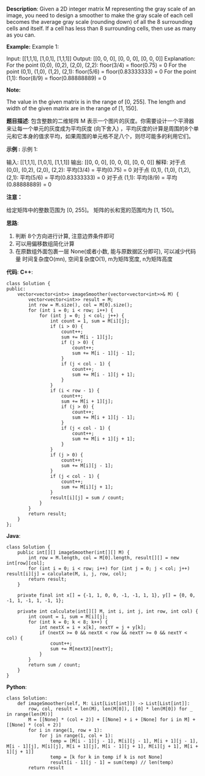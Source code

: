 __Description__:
Given a 2D integer matrix M representing the gray scale of an image, you need to design a smoother to make the gray scale of each cell becomes the average gray scale (rounding down) of all the 8 surrounding cells and itself. If a cell has less than 8 surrounding cells, then use as many as you can.

__Example:__
Example 1:

Input:
[[1,1,1],
 [1,0,1],
 [1,1,1]]
Output:
[[0, 0, 0],
 [0, 0, 0],
 [0, 0, 0]]
Explanation:
For the point (0,0), (0,2), (2,0), (2,2): floor(3/4) = floor(0.75) = 0
For the point (0,1), (1,0), (1,2), (2,1): floor(5/6) = floor(0.83333333) = 0
For the point (1,1): floor(8/9) = floor(0.88888889) = 0

__Note:__

The value in the given matrix is in the range of [0, 255].
The length and width of the given matrix are in the range of [1, 150].

__题目描述__:
包含整数的二维矩阵 M 表示一个图片的灰度。你需要设计一个平滑器来让每一个单元的灰度成为平均灰度 (向下舍入) ，平均灰度的计算是周围的8个单元和它本身的值求平均，如果周围的单元格不足八个，则尽可能多的利用它们。

__示例 :__
示例 1:

输入:
[[1,1,1],
 [1,0,1],
 [1,1,1]]
输出:
[[0, 0, 0],
 [0, 0, 0],
 [0, 0, 0]]
解释:
对于点 (0,0), (0,2), (2,0), (2,2): 平均(3/4) = 平均(0.75) = 0
对于点 (0,1), (1,0), (1,2), (2,1): 平均(5/6) = 平均(0.83333333) = 0
对于点 (1,1): 平均(8/9) = 平均(0.88888889) = 0

__注意：__

给定矩阵中的整数范围为 [0, 255]。
矩阵的长和宽的范围均为 [1, 150]。

__思路__:
1. 判断 8个方向进行计算, 注意边界条件即可
2. 可以用偏移数组简化计算
3. 在原数组外面包裹一层 None(或者小数, 能与原数据区分即可), 可以减少代码量
时间复杂度O(mn), 空间复杂度O(1), m为矩阵宽度, n为矩阵高度

__代码__:
__C++__:
```
class Solution {
public:
    vector<vector<int>> imageSmoother(vector<vector<int>>& M) {
        vector<vector<int>> result = M;
        int row = M.size(), col = M[0].size();
        for (int i = 0; i < row; i++) {
            for (int j = 0; j < col; j++) {
                int count = 1, sum = M[i][j];
                if (i > 0) {
                    count++;
                    sum += M[i - 1][j];
                    if (j > 0) {
                        count++;
                        sum += M[i - 1][j - 1];
                    }
                    if (j < col - 1) {
                        count++;
                        sum += M[i - 1][j + 1];
                    }
                }
                if (i < row - 1) {
                    count++;
                    sum += M[i + 1][j];
                    if (j > 0) {
                        count++;
                        sum += M[i + 1][j - 1];
                    }
                    if (j < col - 1) {
                        count++;
                        sum += M[i + 1][j + 1];
                    }
                }
                if (j > 0) {
                    count++;
                    sum += M[i][j - 1];
                }
                if (j < col - 1) {
                    count++;
                    sum += M[i][j + 1];
                }
                result[i][j] = sum / count;
            }
        }
        return result;
    }
};
```

__Java__:
```
class Solution {
    public int[][] imageSmoother(int[][] M) {
        int row = M.length, col = M[0].length, result[][] = new int[row][col];
        for (int i = 0; i < row; i++) for (int j = 0; j < col; j++) result[i][j] = calculate(M, i, j, row, col);
        return result;
    }
    
    private final int x[] = {-1, 1, 0, 0, -1, -1, 1, 1}, y[] = {0, 0, -1, 1, -1, 1, -1, 1};
    
    private int calculate(int[][] M, int i, int j, int row, int col) {
        int count = 1, sum = M[i][j];        
        for (int k = 0; k < 8; k++) {
            int nextX = i + x[k], nextY = j + y[k]; 
            if (nextX >= 0 && nextX < row && nextY >= 0 && nextY < col) {
                count++;
                sum += M[nextX][nextY];
            }
        }
        return sum / count;
    }
}
```

__Python__:
```
class Solution:
    def imageSmoother(self, M: List[List[int]]) -> List[List[int]]:
        row, col, result = len(M), len(M[0]), [[0] * len(M[0]) for _ in range(len(M))]
        M = [[None] * (col + 2)] + [[None] + i + [None] for i in M] + [[None] * (col + 2)]
        for i in range(1, row + 1):
            for j in range(1, col + 1):
                temp = [M[i - 1][j - 1], M[i][j - 1], M[i + 1][j - 1], M[i - 1][j], M[i][j], M[i + 1][j], M[i - 1][j + 1], M[i][j + 1], M[i + 1][j + 1]]
                temp = [k for k in temp if k is not None]
                result[i - 1][j - 1] = sum(temp) // len(temp)
        return result
```